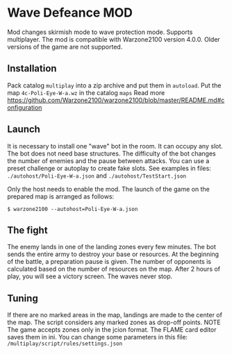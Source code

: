 Wave Defeance MOD
=================

Mod changes skirmish mode to wave protection mode. Supports multiplayer.
The mod is compatible with Warzone2100 version 4.0.0. Older versions of the game are not supported.

Installation
------------

Pack catalog `multiplay` into a zip archive and put them in `autoload`.
Put the map `4c-Poli-Eye-W-a.wz` in the catalog `maps` 
Read more https://github.com/Warzone2100/warzone2100/blob/master/README.md#configuration

Launch
------

It is necessary to install one "wave" bot in the room. It can occupy any slot. The bot does not need base structures. The difficulty of the bot changes the number of enemies and the pause between attacks.
You can use a preset challenge or autoplay to create fake slots.
See examples in files: `./autohost/Poli-Eye-W-a.json` and `./autohost/TestStart.json`

Only the host needs to enable the mod.
The launch of the game on the prepared map is arranged as follows:
```
$ warzone2100 --autohost=Poli-Eye-W-a.json
```

The fight
---------

The enemy lands in one of the landing zones every few minutes. The bot sends the entire army to destroy your base or resources.
At the beginning of the battle, a preparation pause is given.
The number of opponents is calculated based on the number of resources on the map.
After 2 hours of play, you will see a victory screen. The waves never stop.

Tuning
------

If there are no marked areas in the map, landings are made to the center of the map.
The script considers any marked zones as drop-off points.
NOTE The game accepts zones only in the jcion format. The FLAME card editor saves them in ini.
You can change some parameters in this file: `/multiplay/script/rules/settings.json`
